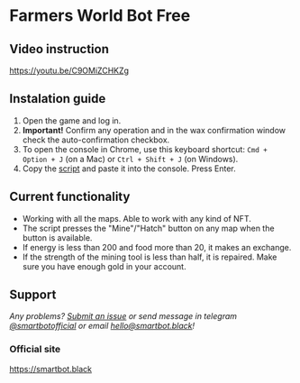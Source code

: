 # Farmers World Bot Free

## Video instruction
https://youtu.be/C9OMiZCHKZg

## Instalation guide

1. Open the game and log in.
2. **Important!** Confirm any operation and in the wax confirmation window check the auto-confirmation checkbox.
3. To open the console in Chrome, use this keyboard shortcut: `Cmd + Option + J` (on a Mac) or `Ctrl + Shift + J` (on Windows).
4. Copy the [script](https://github.com/SmartBotBlack/farmers-world-bot/blob/master/index.js) and paste it into the console. Press Enter.

## Current functionality

- Working with all the maps. Able to work with any kind of NFT.
- The script presses the "Mine"/"Hatch" button on any map when the button is available.
- If energy is less than 200 and food more than 20, it makes an exchange.
- If the strength of the mining tool is less than half, it is repaired. Make sure you have enough gold in your account.

## Support

_Any problems? [Submit an issue](https://github.com/SmartBotBlack/farmers-world-bot/issues/new) or send message in telegram [@smartbotofficial](https://t.me/smartbotofficial) or email [hello@smartbot.black](hello@smartbot.black)!_

### Official site
https://smartbot.black
